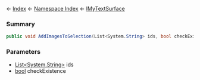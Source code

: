 ← [Index](Api-Index) ← [Namespace Index](Namespace-Index) ← [IMyTextSurface](Sandbox.ModAPI.Ingame.IMyTextSurface)

### Summary

```csharp
public void AddImagesToSelection(List<System.String> ids, bool checkExistence)
```

### Parameters

* [List<System.String>](https://docs.microsoft.com/en-us/dotnet/api/system.collections.generic.list?view=netframework-4.6) ids
* [bool](https://docs.microsoft.com/en-us/dotnet/api/system.boolean?view=netframework-4.6) checkExistence
